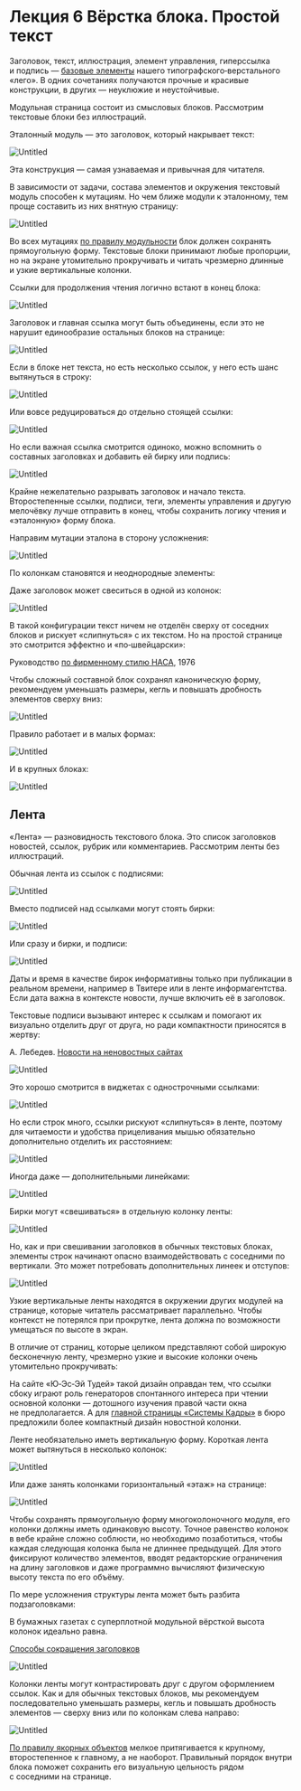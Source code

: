 # Лекция 6 Вёрстка блока. Простой текст

Заголовок, текст, иллюстрация, элемент управления, гиперссылка и подпись — [базовые элементы](http://bureau.ru/school/typography/bazovye-elementy-zagolovok-tekst-illyustratsiya-podpis-giperssylka-element-upravleniya-smeshat-komki/) нашего типографского‑верстального «лего». В одних сочетаниях получаются прочные и красивые конструкции, в других — неуклюжие и неустойчивые.

Модульная страница состоит из смысловых блоков. Рассмотрим текстовые блоки без иллюстраций.

Эталонный модуль — это заголовок, который накрывает текст:

![Untitled](Home/База%20знаний/Школа%20редакторов/Типографика%20и%20вёрстка/Лекция%206%20Вёрстка%20блока%20Простой%20текст/Untitled.png)

Эта конструкция — самая узнаваемая и привычная для читателя.

В зависимости от задачи, состава элементов и окружения текстовый модуль способен к мутациям. Но чем ближе модули к эталонному, тем проще составить из них внятную страницу:

![Untitled](Home/База%20знаний/Школа%20редакторов/Типографика%20и%20вёрстка/Лекция%206%20Вёрстка%20блока%20Простой%20текст/Untitled%201.png)

Во всех мутациях [по правилу модульности](https://bureau.ru/school/typography/modulnost-pravilo-yakornyh-obektov/) блок должен сохранять прямоугольную форму. Текстовые блоки принимают любые пропорции, но на экране утомительно прокручивать и читать чрезмерно длинные и узкие вертикальные колонки.

Ссылки для продолжения чтения логично встают в конец блока:

![Untitled](Home/База%20знаний/Школа%20редакторов/Типографика%20и%20вёрстка/Лекция%206%20Вёрстка%20блока%20Простой%20текст/Untitled%202.png)

Заголовок и главная ссылка могут быть объединены, если это не нарушит единообразие остальных блоков на странице:

![Untitled](Home/База%20знаний/Школа%20редакторов/Типографика%20и%20вёрстка/Лекция%206%20Вёрстка%20блока%20Простой%20текст/Untitled%203.png)

Если в блоке нет текста, но есть несколько ссылок, у него есть шанс вытянуться в строку:

![Untitled](Home/База%20знаний/Школа%20редакторов/Типографика%20и%20вёрстка/Лекция%206%20Вёрстка%20блока%20Простой%20текст/Untitled%204.png)

Или вовсе редуцироваться до отдельно стоящей ссылки:

![Untitled](Home/База%20знаний/Школа%20редакторов/Типографика%20и%20вёрстка/Лекция%206%20Вёрстка%20блока%20Простой%20текст/Untitled%205.png)

Но если важная ссылка смотрится одиноко, можно вспомнить о составных заголовках и добавить ей бирку или подпись:

![Untitled](Home/База%20знаний/Школа%20редакторов/Типографика%20и%20вёрстка/Лекция%206%20Вёрстка%20блока%20Простой%20текст/Untitled%206.png)

Крайне нежелательно разрывать заголовок и начало текста. Второстепенные ссылки, подписи, теги, элементы управления и другую мелочёвку лучше отправить в конец, чтобы сохранить логику чтения и «эталонную» форму блока.

Направим мутации эталона в сторону усложнения:

![Untitled](Home/База%20знаний/Школа%20редакторов/Типографика%20и%20вёрстка/Лекция%206%20Вёрстка%20блока%20Простой%20текст/Untitled%207.png)

По колонкам становятся и неоднородные элементы:

Даже заголовок может свеситься в одной из колонок:

![Untitled](Home/База%20знаний/Школа%20редакторов/Типографика%20и%20вёрстка/Лекция%206%20Вёрстка%20блока%20Простой%20текст/Untitled%208.png)

В такой конфигурации текст ничем не отделён сверху от соседних блоков и рискует «слипнуться» с их текстом. Но на простой странице это смотрится эффектно и «по‑швейцарски»:

Руководство [по фирменному стилю НАСА](http://www.nasa.gov/sites/default/files/atoms/files/nasa_graphics_manual_nhb_1430-2_jan_1976.pdf?linkId=16902171), 1976

Чтобы сложный составной блок сохранял каноническую форму, рекомендуем уменьшать размеры, кегль и повышать дробность элементов сверху вниз:

![Untitled](Home/База%20знаний/Школа%20редакторов/Типографика%20и%20вёрстка/Лекция%206%20Вёрстка%20блока%20Простой%20текст/Untitled%209.png)

Правило работает и в малых формах:

![Untitled](Home/База%20знаний/Школа%20редакторов/Типографика%20и%20вёрстка/Лекция%206%20Вёрстка%20блока%20Простой%20текст/Untitled%2010.png)

И в крупных блоках:

![Untitled](Home/База%20знаний/Школа%20редакторов/Типографика%20и%20вёрстка/Лекция%206%20Вёрстка%20блока%20Простой%20текст/Untitled%2011.png)

## **Лента**

«Лента» — разновидность текстового блока. Это список заголовков новостей, ссылок, рубрик или комментариев. Рассмотрим ленты без иллюстраций.

Обычная лента из ссылок с подписями:

![Untitled](Home/База%20знаний/Школа%20редакторов/Типографика%20и%20вёрстка/Лекция%206%20Вёрстка%20блока%20Простой%20текст/Untitled%2012.png)

Вместо подписей над ссылками могут стоять бирки:

![Untitled](Home/База%20знаний/Школа%20редакторов/Типографика%20и%20вёрстка/Лекция%206%20Вёрстка%20блока%20Простой%20текст/Untitled%2013.png)

Или сразу и бирки, и подписи:

![Untitled](Home/База%20знаний/Школа%20редакторов/Типографика%20и%20вёрстка/Лекция%206%20Вёрстка%20блока%20Простой%20текст/Untitled%2014.png)

Даты и время в качестве бирок информативны только при публикации в реальном времени, например в Твитере или в ленте информагентства. Если дата важна в контексте новости, лучше включить её в заголовок.

Текстовые подписи вызывают интерес к ссылкам и помогают их визуально отделить друг от друга, но ради компактности приносятся в жертву:

А. Лебедев. [Новости на неновостных сайтах](http://www.artlebedev.ru/kovodstvo/sections/129/)

![Untitled](Home/База%20знаний/Школа%20редакторов/Типографика%20и%20вёрстка/Лекция%206%20Вёрстка%20блока%20Простой%20текст/Untitled%2015.png)

Это хорошо смотрится в виджетах с однострочными ссылками:

![Untitled](Home/База%20знаний/Школа%20редакторов/Типографика%20и%20вёрстка/Лекция%206%20Вёрстка%20блока%20Простой%20текст/Untitled%2016.png)

Но если строк много, ссылки рискуют «слипнуться» в ленте, поэтому для читаемости и удобства прицеливания мышью обязательно дополнительно отделить их расстоянием:

![Untitled](Home/База%20знаний/Школа%20редакторов/Типографика%20и%20вёрстка/Лекция%206%20Вёрстка%20блока%20Простой%20текст/Untitled%2017.png)

Иногда даже — дополнительными линейками:

![Untitled](Home/База%20знаний/Школа%20редакторов/Типографика%20и%20вёрстка/Лекция%206%20Вёрстка%20блока%20Простой%20текст/Untitled%2018.png)

Бирки могут «свешиваться» в отдельную колонку ленты:

![Untitled](Home/База%20знаний/Школа%20редакторов/Типографика%20и%20вёрстка/Лекция%206%20Вёрстка%20блока%20Простой%20текст/Untitled%2019.png)

Но, как и при свешивании заголовков в обычных текстовых блоках, элементы строк начинают опасно взаимодействовать с соседними по вертикали. Это может потребовать дополнительных линеек и отступов:

![Untitled](Home/База%20знаний/Школа%20редакторов/Типографика%20и%20вёрстка/Лекция%206%20Вёрстка%20блока%20Простой%20текст/Untitled%2020.png)

Узкие вертикальные ленты находятся в окружении других модулей на странице, которые читатель рассматривает параллельно. Чтобы контекст не потерялся при прокрутке, лента должна по возможности умещаться по высоте в экран.

В отличие от страниц, которые целиком представляют собой широкую бесконечную ленту, чрезмерно узкие и высокие колонки очень утомительно прокручивать:

На сайте «Ю‑Эс‑Эй Тудей» такой дизайн оправдан тем, что ссылки сбоку играют роль генераторов спонтанного интереса при чтении основной колонки — дотошного изучения правой части окна не предполагается. А для [главной страницы «Системы Кадры»](https://bureau.ru/projects/kadry-2/) в бюро предложили более компактный дизайн новостной колонки.

Ленте необязательно иметь вертикальную форму. Короткая лента может вытянуться в несколько колонок:

![Untitled](Home/База%20знаний/Школа%20редакторов/Типографика%20и%20вёрстка/Лекция%206%20Вёрстка%20блока%20Простой%20текст/Untitled%2021.png)

Или даже занять колонками горизонтальный «этаж» на странице:

![Untitled](Home/База%20знаний/Школа%20редакторов/Типографика%20и%20вёрстка/Лекция%206%20Вёрстка%20блока%20Простой%20текст/Untitled%2022.png)

Чтобы сохранять прямоугольную форму многоколоночного модуля, его колонки должны иметь одинаковую высоту. Точное равенство колонок в вебе крайне сложно соблюсти, но необходимо позаботиться, чтобы каждая следующая колонка была не длиннее предыдущей. Для этого фиксируют количество элементов, вводят редакторские ограничения на длину заголовков и даже программно вычисляют физическую высоту текста по его объёму.

По мере усложнения структуры лента может быть разбита подзаголовками:

В бумажных газетах с суперплотной модульной вёрсткой высота колонок идеально равна.

[Способы сокращения заголовков](https://bureau.ru/soviet/20140928/)

![Untitled](Home/База%20знаний/Школа%20редакторов/Типографика%20и%20вёрстка/Лекция%206%20Вёрстка%20блока%20Простой%20текст/Untitled%2023.png)

Колонки ленты могут контрастировать друг с другом оформлением ссылок. Как и для обычных текстовых блоков, мы рекомендуем последовательно уменьшать размеры, кегль и повышать дробность элементов — сверху вниз или по колонкам слева направо:

![Untitled](Home/База%20знаний/Школа%20редакторов/Типографика%20и%20вёрстка/Лекция%206%20Вёрстка%20блока%20Простой%20текст/Untitled%2024.png)

[По правилу якорных объектов](https://bureau.ru/school/typography/modulnost-pravilo-yakornyh-obektov/) мелкое притягивается к крупному, второстепенное к главному, а не наоборот. Правильный порядок внутри блока поможет сохранить его визуальную цельность рядом с соседними на странице.